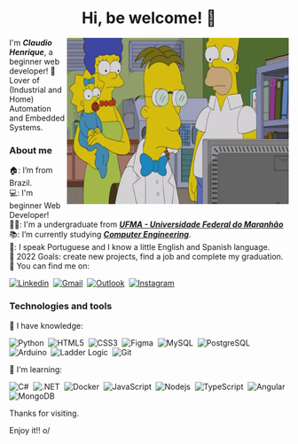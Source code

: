 <h1 align="center">Hi, be welcome! 👋</h1>

<img align="right" src="Assets/John_Frink_The_Simpsons.gif" width=400 height=300>

I'm _**Claudio Henrique**_, a beginner web developer! 🤝 <br>
Lover of (Industrial and Home) Automation and Embedded Systems.

<h3>About me</h3>

🏠: I’m from Brazil. <br>
💻: I'm beginner Web Developer! <br>
👨‍🎓: I'm a undergraduate from <a href="https://portalpadrao.ufma.br/site">_**UFMA - Universidade Federal do Maranhão**_</a> <br>
📚: I’m currently studying <a href="http://www.ecp.ufma.br/">_**Computer Engineering**_</a>. <br>
💬: I speak Portuguese and I know a little English and Spanish language. <br>
🏁 2022 Goals: create new projects, find a job and complete my graduation. <br>
🔎 You can find me on: <br>

[![Linkedin](https://img.shields.io/badge/LinkedIn-0077B5?style=for-the-badge&logo=linkedin&logoColor=white)](https://www.linkedin.com/in/claudio-henrique-20/)&nbsp;
[![Gmail](https://img.shields.io/badge/Gmail-D14836?style=for-the-badge&logo=gmail&logoColor=white)](mailto:claudio.alexandre@discente.ufma.br)&nbsp;
[![Outlook](https://img.shields.io/badge/-Outlook-0078D4?style=for-the-badge&logo=microsoft-outlook)](mailto:claudio_henrique20@hotmail.com)&nbsp;
[![Instagram](https://img.shields.io/badge/Instagram-E4405F?style=for-the-badge&logo=instagram&logoColor=white)](https://www.instagram.com/7_chenrique/)&nbsp;


<h3>Technologies and tools</h3>

🔸 I have knowledge:

![Python](https://img.shields.io/badge/-Python-336EA0?style=for-the-badge&logo=python&logoColor=FFE466)&nbsp;
![HTML5](https://img.shields.io/badge/-HTML5-E34F26?style=for-the-badge&logo=html5&logoColor=white)&nbsp;
![CSS3](https://img.shields.io/badge/-CSS3-1572B6?style=for-the-badge&logo=css3&logoColor=white)&nbsp;
![Figma](https://img.shields.io/badge/Figma-white?style=for-the-badge&logo=figma)&nbsp;
![MySQL](https://img.shields.io/badge/MySQL-005C84?style=for-the-badge&logo=mysql&logoColor=white)&nbsp;
![PostgreSQL](https://img.shields.io/badge/PostgreSQL-316192?style=for-the-badge&logo=postgresql&logoColor=white)&nbsp;
![Arduino](https://img.shields.io/badge/Arduino-00979D?style=for-the-badge&logo=Arduino&logoColor=white)&nbsp;
![Ladder Logic](https://img.shields.io/badge/-Ladder_Logic-009999?style=for-the-badge&logo=ladderlogic&logoColor=white)&nbsp;
![Git](https://img.shields.io/badge/GIT-E44C30?style=for-the-badge&logo=git&logoColor=white)&nbsp;

🔸 I'm learning:

![C#](https://img.shields.io/badge/-C%23-68217A?style=for-the-badge&logo=csharp)&nbsp;
![.NET](https://img.shields.io/badge/.NET-512BD4?style=for-the-badge&logo=dotnet&logoColor=white)&nbsp;
![Docker]( 	https://img.shields.io/badge/Docker-2CA5E0?style=for-the-badge&logo=docker&logoColor=white)&nbsp;
![JavaScript](https://img.shields.io/badge/-JavaScript-FCDC00?style=for-the-badge&logo=javascript&logoColor=black)&nbsp;
![Nodejs](https://img.shields.io/badge/Node.js-339933?style=for-the-badge&logo=nodedotjs&logoColor=white)&nbsp;
![TypeScript](https://img.shields.io/badge/TypeScript-007ACC?style=for-the-badge&logo=typescript&logoColor=white)&nbsp;
![Angular](https://img.shields.io/badge/Angular-DD0031?style=for-the-badge&logo=angular&logoColor=white)&nbsp;
![MongoDB](https://img.shields.io/badge/MongoDB-4EA94B?style=for-the-badge&logo=mongodb&logoColor=white)&nbsp;


Thanks for visiting.

Enjoy it!! o/

